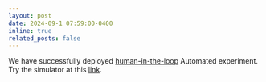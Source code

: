 ```yaml
---
layout: post
date: 2024-09-1 07:59:00-0400
inline: true
related_posts: false
---
```


We have successfully deployed [human-in-the-loop](https://www.linkedin.com/feed/update/urn:li:activity:7236115281360613376/) Automated experiment. Try the simulator at this [link](https://tiny.utk.edu/hAE). 

